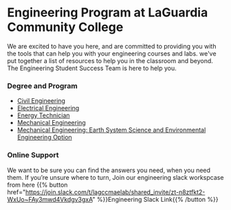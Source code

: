 # Engineering Program at LaGuardia Community College

We are excited to have you here, and are committed to providing you with the tools that can help you with your engineering courses and labs.  we've put together a list of resources to help you in the classroom and beyond. The Engineering Student Success Team is here to help you. 


### Degree and Program 

- [Civil Engineering](https://www.laguardia.edu/majors/civil-engineering/)
- [Electrical Engineering](https://www.laguardia.edu/majors/electrical-engineering/)
- [Energy Technician](https://www.laguardia.edu/majors/energy-technician-electrical/)
- [Mechanical Engineering](http://www.laguardia.edu/majors/mechanical-engineering)
- [Mechanical Engineering: Earth System Science and Environmental Engineering Option](http://www.laguardia.edu/majors/mechanical-engineering)


### Online Support

We want to be sure you can find the answers you need, when you need them. If you’re unsure where to turn, Join our engineering slack workspcase from here {{% button href="https://join.slack.com/t/lagccmaelab/shared_invite/zt-n8ztfkt2-WxUo~FAy3mwd4Vkdgv3gxA" %}}Engineering Slack Link{{% /button %}}
